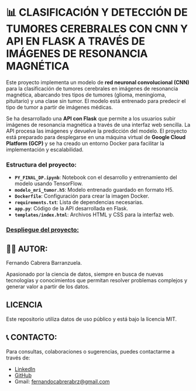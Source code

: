 # 📊 **CLASIFICACIÓN Y DETECCIÓN DE TUMORES CEREBRALES CON CNN Y API EN FLASK A TRAVÉS DE IMÁGENES DE RESONANCIA MAGNÉTICA**

Este proyecto implementa un modelo de **red neuronal convolucional (CNN)** para la clasificación de tumores cerebrales en imágenes de resonancia magnética, abarcando tres tipos de tumores (glioma, meningioma, pituitario) y una clase sin tumor. El modelo está entrenado para predecir el tipo de tumor a partir de imágenes médicas.

Se ha desarrollado una **API con Flask** que permite a los usuarios subir imágenes de resonancia magnética a través de una interfaz web sencilla. La API procesa las imágenes y devuelve la predicción del modelo. El proyecto está preparado para desplegarse en una máquina virtual de **Google Cloud Platform (GCP)** y se ha creado un entorno Docker para facilitar la implementación y escalabilidad.

### Estructura del proyecto:
- **`PY_FINAL_DP.ipynb`**: Notebook con el desarrollo y entrenamiento del modelo usando TensorFlow.
- **`modelo_mri_tumor.h5`**: Modelo entrenado guardado en formato H5.
- **`Dockerfile`**: Configuración para crear la imagen Docker.
- **`requirements.txt`**: Lista de dependencias necesarias.
- **`app.py`**: Código de la API desarrollada en Flask.
- **`templates/index.html`**: Archivos HTML y CSS para la interfaz web.

### [Despliegue del proyecto:](https://github.com/Ferx096/brain_tumor_detector/blob/master/images/brain_tumor.mp4)


## 👨‍💻 **AUTOR:**
Fernando Cabrera Barranzuela.

Apasionado por la ciencia de datos, siempre en busca de nuevas tecnologías y conocimientos que permitan resolver problemas complejos y generar valor a partir de los datos.

## **LICENCIA**
Este repositorio utiliza datos de uso público y está bajo la licencia MIT.

## 📞 **CONTACTO:**
Para consultas, colaboraciones o sugerencias, puedes contactarme a través de:
- [LinkedIn](https://www.linkedin.com/in/fernando-cabrera-barranzuela/)
- [GitHub](https://github.com/Ferx096)
- Gmail: fernandocabrerabrz@gmail.com
